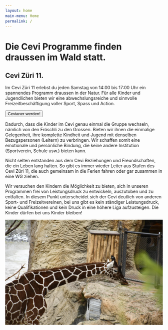 ```yaml
---
layout: home
main-menu: Home 
permalink: /
---
```


# Die Cevi Programme finden draussen im Wald statt.

## Cevi Züri 11.

Im Cevi Züri 11 erlebst du jeden Samstag von 14:00 bis 17:00 Uhr ein spannendes Programm draussen in der Natur. Für alle
Kinder und Jugendlichen bieten wir eine abwechslungsreiche und sinnvolle Freizeitbeschäftigung voller Sport, Spass und
Action.

<button>Cevianer werden!</button>

Dadurch, dass die Kinder im Cevi genau einmal die Gruppe wechseln, nämlich von den Fröschli zu den Grossen. Bieten wir
ihnen die einmalige Gelegenheit, ihre komplette Kindheit und Jugend mit denselben Bezugspersonen (Leitern) zu
verbringen. Wir schaffen somit eine emotionale und persönliche Bindung, die keine andere Institution (Sportverein,
Schule usw.) bieten kann.

Nicht selten entstanden aus dem Cevi Beziehungen und Freundschaften, die ein Leben lang halten. So gibt es immer wieder
Leiter aus Stufen des Cevi Züri 11, die auch gemeinsam in die Ferien fahren oder gar zusammen in eine WG ziehen.

Wir versuchen den Kindern die Möglichkeit zu bieten, sich in unseren Programmen frei von Leistungsdruck zu entwickeln,
auszutoben und zu entfalten. In diesem Punkt unterscheidet sich der Cevi deutlich von anderen Sport- und
Freizeitvereinen, bei uns gibt es kein ständiger Leistungsdruck, keine Qualifikationen und kein Druck in eine höhere
Liga aufzusteigen. Die Kinder dürfen bei uns Kinder bleiben!


![Die Kinder der Stufe Esperia am Feuer!](assets/Giraffe_Stufe_Sinai.jpg)

